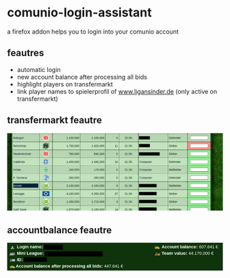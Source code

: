 # comunio-login-assistant
a firefox addon helps you to login into your comunio account
## feautres ##
* automatic login
* new account balance after processing all bids
* highlight players on transfermarkt
* link player names to spielerprofil of www.ligansinder.de (only active on transfermarkt)
## transfermarkt feautre ##
![alt text](documentation/exchangemarket.png "new feautre accountbalance")
## accountbalance feautre ##
![alt text](documentation/accountbalance.png "new feautre accountbalance")

